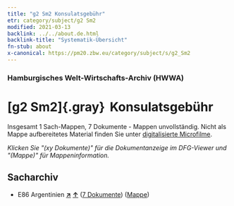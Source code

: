 ```yaml
---
title: "g2 Sm2 Konsulatsgebühr"
etr: category/subject/g2 Sm2
modified: 2021-03-13
backlink: ../../about.de.html
backlink-title: "Systematik-Übersicht"
fn-stub: about
x-canonical: https://pm20.zbw.eu/category/subject/s/g2_Sm2
---
```


### Hamburgisches Welt-Wirtschafts-Archiv (HWWA)
# [g2 Sm2]{.gray}&#8201; Konsulatsgebühr&#160; 




Insgesamt 1 Sach-Mappen, 7 Dokumente - Mappen unvollständig.
Nicht als Mappe aufbereitetes Material finden Sie unter [digitalisierte Microfilme](/film/h1_sh.de.html).

_Klicken Sie "(xy Dokumente)" für die Dokumentanzeige im DFG-Viewer und "(Mappe)" für Mappeninformation._

## Sacharchiv



- E86 Argentinien [**&nearr;**](../../../geo/i/141692/about.de.html "Argentinien (alle Mappen)") [**&uarr;**](../../../geo/about.de.html#E86 "Ländersystematik") (<a href="https://pm20.zbw.eu/dfgview/sh/141692,144463" title="über: Argentinien : Konsulatsgebühr" target="_blank">7 Dokumente</a>) ([Mappe](../../../../folder/sh/1416xx/141692/1444xx/144463/about.de.html))


